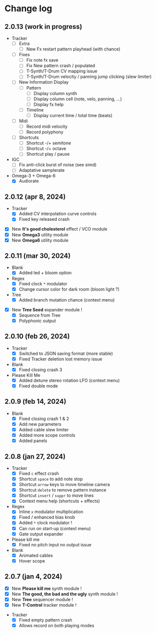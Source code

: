 
# Change log

## 2.0.13 (work in progress)

- Tracker
	- [ ] Extra
		- [ ] New Fx restart pattern playhead (with chance)
	- [ ] Fixes
		- [ ] Fix note fx save
		- [ ] Fix New pattern crash / populated
		- [ ] T-Synth/T-Drum CV mapping issue
		- [ ] T-Synth/T-Drum velocity / panning jump clicking (slew limiter)
	- [ ] New Information Display
		- [ ] Pattern
			- [ ] Display column synth
			- [ ] Display column cell (note, velo, panning, ...)
			- [ ] Display fx help
		- [ ] Timeline
			- [ ] Display current time / total time (beats)
	- [ ] Midi
		- [ ] Record midi velocity
		- [ ] Record polyphony
	- [ ] Shortcuts
		- [ ] Shortcut -/+ semitone
		- [ ] Shortcut -/+ octave
		- [ ] Shortcut play / pause
- IGC
	- [ ] Fix anti-click burst of noise (see simd)
	- [ ] Adaptative samplerate
- Omega-3 + Omega-6
	- [x] Audiorate

## 2.0.12 (apr 8, 2024)

- Tracker
	- [x] Added CV interpolation curve controls
	- [x] Fixed key released crash
- [x] New **It's good cholesterol** effect / VCO module
- [x] New **Omega3** utility module
- [x] New **Omega6** utility module

## 2.0.11 (mar 30, 2024)

- Blank
	- [x] Added led + bloom option
- Regex
	- [x] Fixed clock `*` modulator
	- [x] Change cursor color for dark room (bloom light ?)
- Tree
	- [x] Added branch mutation chance (context menu)
- [x] New **Tree Seed** expander module !
	- [x] Sequence from Tree
	- [x] Polyphonic output

## 2.0.10 (feb 26, 2024)

- Tracker
	- [x] Switched to JSON saving format (more stable)
	- [x] Fixed Tracker deletion lost memory issue
- Blank
	- [x] Fixed closing crash 3
- Please Kill Me
	- [x] Added detune stereo rotation LFO (context menu)
	- [x] Fixed double mode

## 2.0.9 (feb 14, 2024)

- Blank
	- [x] Fixed closing crash 1 & 2
	- [x] Add new parameters
	- [x] Added cable slew limiter
	- [x] Added more scope controls
	- [x] Added panels

## 2.0.8 (jan 27, 2024)

- Tracker
	- [x] Fixed `c` effect crash
	- [x] Shortcut `space` to add note stop
	- [x] Shortcut `arrow` keys to move timeline camera
	- [x] Shortcut `delete` to remove pattern instance
	- [x] Shortcut `insert` / `suppr` to move lines
	- [x] Context menu help (shortcuts + effects)
- Regex
	- [x] Inline `x` modulator multiplication
	- [x] Fixed / enhanced bias knob
	- [x] Added `*` clock modulator !
	- [x] Can run on start-up (context menu)
	- [x] Gate output expander
- Please kill me
	- [x] Fixed no pitch input no output issue
- Blank
	- [x] Animated cables
	- [x] Hover scope

## 2.0.7 (jan 4, 2024)

- [x] New **Please kill me** synth module !
- [x] New **The good, the bad and the ugly** synth module !
- [x] New **Tree** sequencer module !
- [x] New **T-Control** tracker module !
- Tracker
	- [x] Fixed empty pattern crash
	- [x] Allows record on both playing modes
